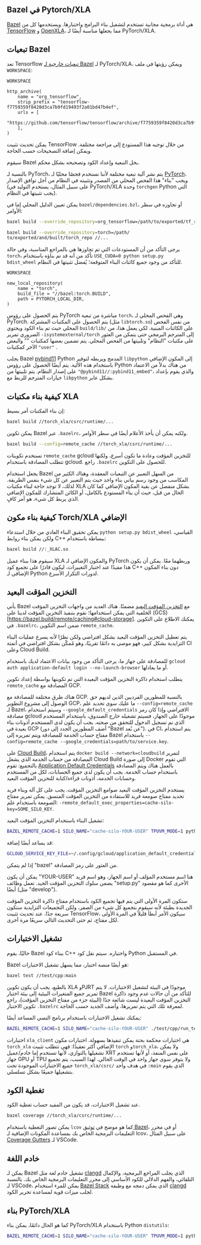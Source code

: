 ## Bazel في Pytorch/XLA

[Bazel](https://bazel.build/) هي أداة برمجية مجانية تستخدم لتشغيل بناء البرامج واختبارها. ويستخدمها كل من [TensorFlow](https://www.tensorflow.org/http) و [OpenXLA](https://github.com/openxla/xla)، مما يجعلها مناسبة أيضًا لـ PyTorch/XLA.

## تبعيات Bazel

تعد Tensorflow [تبعيات خارجية لـ Bazel](https://bazel.build/external/overview) لـ PyTorch/XLA، ويمكن رؤيتها في ملف `WORKSPACE`:

`WORKSPACE`

```bzl
http_archive(
    name = "org_tensorflow",
    strip_prefix = "tensorflow-f7759359f8420d3ca7b9fd19493f2a01bd47b4ef",
    urls = [
        "https://github.com/tensorflow/tensorflow/archive/f7759359f8420d3ca7b9fd19493f2a01bd47b4ef.tar.gz",
    ],
)
```

يمكن تحديث تثبيت TensorFlow من خلال توجيه هذا المستودع إلى مراجعة مختلفة. ويمكن إضافة التصحيحات حسب الحاجة.

سيقوم Bazel بحل التبعية وإعداد الكود وتصحيحه بشكل محكم.

بالنسبة لـ PyTorch، يتم نشر آلية تبعية مختلفة لأننا نستخدم فحصًا محليًا لـ [PyTorch](https://github.com/pytorch/pytorch)، ويجب "بناء" هذا الفحص المحلي من المصدر وتثبيته في النظام من أجل توافق الإصدار (على سبيل المثال، يستخدم التوليد في PyTorch/XLA وحدة `torchgen` Python التي يجب تثبيتها في النظام).

يمكن تعيين الدليل المحلي إما في `bazel/dependencies.bzl`، أو تجاوزه في سطر الأوامر:

```bash
bazel build --override_repository=org_tensorflow=/path/to/exported/tf_repo //...
```

```bash
bazel build --override_repository=torch=/path/
to/exported/and/built/torch_repo //...
```

يرجى التأكد من أن المستودعات التي تم تجاوزها هي بالمراجع المناسبة، وفي حالة `torch`، تأكد من أنه قد تم بناؤه باستخدام `USE_CUDA=0 python setup.py bdist_wheel` للتأكد من وجود جميع كائنات البناء المتوقعة؛ يُفضل تثبيتها في النظام.

`WORKSPACE`

```bzl
new_local_repository(
    name = "torch",
    build_file = "//bazel:torch.BUILD",
    path = PYTORCH_LOCAL_DIR,
)
```

يتم الحصول على رؤوس PyTorch مباشرة من تبعية `torch`، وهي الفحص المحلي لـ PyTorch. يتم الحصول على المكتبات المشتركة (مثل `libtorch.so`) من نفس الفحص المحلي حيث تم بناء الكود ويحتوي `build/lib/` على الكائنات المبنية. لكي يعمل هذا، من الضروري تمرير `-isystemexternal/torch` إلى المترجم البرمجي حتى يتمكن من العثور على مكتبات "النظام" وتلبيتها من الفحص المحلي. يتم تضمين بعضها كمكتبات "<system>" والبعض الآخر كمكتبات `"user"` .

يجلب Bazel [pybind11](https://github.com/pybind/pybind11) Python المدمج ويربطه لتوفير `libpython` إلى المكون الإضافي باستخدام هذه الآلية. يتم أيضًا الحصول على رؤوس Python من هناك بدلاً من الاعتماد على إصدار النظام. يتم تلبيتها من `"@pybind11//:pybind11_embed"`، والذي يقوم بإعداد خيارات المترجم للربط مع `libpython` بشكل عابر.

## كيفية بناء مكتبات XLA

إن بناء المكتبات أمر بسيط:

```bash
bazel build //torch_xla/csrc/runtime/...
```

يمكن تكوين Bazel عبر `.bazelrc`، ولكنه يمكن أن يأخذ الأعلام أيضًا في سطر الأوامر.

```bash
bazel build --config=remote_cache //torch_xla/csrc/runtime/...
```

تستخدم تكوينات `remote_cache` gcloud للتخزين المؤقت وعادة ما تكون أسرع، ولكنها تتطلب المصادقة باستخدام gcloud. راجع `.bazelrc` للحصول على التكوين.

يجعل استخدام Bazel من السهل التعبير عن التبعيات المعقدة، وهناك الكثير من المكاسب من وجود رسم بياني بناء واحد حيث يتم التعبير عن كل شيء بنفس الطريقة. لذلك، لا توجد حاجة لبناء مكتبات XLA بشكل منفصل عن بقية المكون الإضافي كما كان الحال من قبل، حيث أن بناء المستودع بالكامل، أو الكائن المتشارك للمكون الإضافي الذي يربط كل شيء، هو أمر كافٍ.

## كيفية بناء مكون Torch/XLA الإضافي

يمكن تحقيق البناء العادي من خلال استدعاء `python setup.py bdist_wheel` القياسي، ولكن يمكن بناء روابط C++ ببساطة باستخدام:

```bash
bazel build //:_XLAC.so
```

سيقوم هذا ببناء عميل XLA والمكون الإضافي لـ PyTorch وربطهما معًا. يمكن أن يكون هذا مفيدًا عند اختبار التغييرات، ليكون قادرًا على تجميع كود C++ دون بناء المكون الإضافي لـ Python لدورات التكرار الأسرع.

## التخزين المؤقت البعيد

يأتي Bazel مع [التخزين المؤقت البعيد](https://bazel.build/remote/caching) مضمنًا. هناك العديد من واجهات التخزين المؤقت الخلفية التي يمكن استخدامها؛ نقوم بتنفيذ التخزين المؤقت لدينا على (GCS) [https://bazel.build/remote/caching#cloud-storage]. يمكنك الاطلاع على التكوين في `.bazelrc`، ضمن اسم التكوين `remote_cache`.

يتم تعطيل التخزين المؤقت البعيد بشكل افتراضي ولكن نظرًا لأنه يسرع عمليات البناء التزايدية بشكل كبير، فهو موصى به دائمًا تقريبًا، وهو مُمكّن بشكل افتراضي في أتمتة CI وعلى Cloud Build.

للمصادقة على جهاز ما، يرجى التأكد من وجود بيانات الاعتماد لديك باستخدام `gcloud auth application-default login --no-launch-browser` أو ما يعادلها.

يتطلب استخدام ذاكرة التخزين المؤقت البعيدة التي تم تكوينها بواسطة إعداد تكوين `remote_cache` المصادقة مع GCP.

هناك طرق مختلفة للمصادقة مع GCP. بالنسبة للمطورين الفرديين الذين لديهم حق الوصول إلى مشروع التطوير GCP، ما عليك سوى تحديد علم `--config=remote_cache` لـ Bazel، وسيتم استخدام `--google_default_credentials` الافتراضي وإذا كان رمز مصادقة gcloud موجودًا على الجهاز، فسيتم تشغيله خارج الصندوق، باستخدام المستخدم الذي تم تسجيل الدخول للتحقق من صحته. يجب أن يكون لدى المستخدم أذونات بناء بعيدة في GCP (أضف المطورين الجدد إلى دور "Bazel عن بُعد"). في CI، يتم استخدام مفتاح حساب الخدمة للمصادقة ويتم تمريره إلى Bazel باستخدام `--config=remote_cache --google_credentials=path/to/service.key`.

على [Cloud Build](https://cloud.google.com/build)، يتم استخدام `docker build --network=cloudbuild` لتمرير المصادقة من حساب الخدمة الذي يشغل Cloud Build إلى صورة Docker التي تقوم بالتجميع: تقوم [Application Default Credentials](https://cloud.google.com/docs/authentication/provide-credentials-adc) بالعمل هناك ويتم المصادقة باستخدام حساب الخدمة. يجب أن يكون لدى جميع الحسابات، لكل من المستخدم وحسابات الخدمة، أذونات قراءة/كتابة للتخزين المؤقت البعيد.

يستخدم التخزين المؤقت البعيد صوامع التخزين المؤقت. يجب على كل آلة وبناء فريد تحديد مفتاح صومعة فريد للاستفادة من التخزين المؤقت المتسق. يمكن تمرير مفتاح الصومعة باستخدام علم: `-remote_default_exec_properties=cache-silo-key=SOME_SILO_KEY`.

تشغيل البناء باستخدام التخزين المؤقت البعيد:

```bash
BAZEL_REMOTE_CACHE=1 SILO_NAME="cache-silo-YOUR-USER" TPUVM_MODE=1 python setup.py bdist_wheel
```

قد يساعد أيضًا إضافة:

```bash
GCLOUD_SERVICE_KEY_FILE=~/.config/gcloud/application_default_credentials.json
```

إذا لم يتمكن "bazel" من العثور على رمز المصادقة.

يمكن أن يكون "YOUR-USER" هنا اسم مستخدم المؤلف أو اسم الجهاز، وهو اسم فريد يضمن سلوك التخزين المؤقت الجيد. تعمل وظائف "setup.py" الأخرى كما هو مقصود أيضًا (مثل "develop").

ستكون المرة الأولى التي يتم فيها تجميع الكود باستخدام مفتاح ذاكرة التخزين المؤقت الجديدة بطيئة لأنه سيقوم بتجميع كل شيء من الصفر، ولكن التجميعات التزايدية ستكون سريعة جدًا. عند تحديث تثبيت TensorFlow، سيكون الأمر أبطأ قليلاً في المرة الأولى لكل مفتاح، ثم حتى التحديث التالي سريعًا مرة أخرى.

## تشغيل الاختبارات

حاليًا، يقوم Bazel ببناء كود C++ واختباره. سيتم نقل كود Python في المستقبل.

Bazel هو أيضًا منصة اختبار، مما يسهل تشغيل الاختبارات:

```bash
bazel test //test/cpp:main
```

بالطبع، يجب أن يكون تكوين XLA وPJRT موجودًا في البيئة لتشغيل الاختبارات. لا يتم تمرير جميع المتغيرات البيئية إلى بيئة اختبار Bazel للتأكد من أن حالات عدم وجود ذاكرة التخزين المؤقت البعيدة ليست شائعة جدًا (البيئة جزء من مفتاح التخزين المؤقت)، راجع تكوين الاختبار `.bazelrc` لمعرفة تلك التي يتم تمريرها، وأضف الجديد حسب الحاجة.

يمكنك تشغيل الاختبارات باستخدام برنامج النصي المساعد أيضًا:

```bash
BAZEL_REMOTE_CACHE=1 SILO_NAME="cache-silo-YOUR-USER" ./test/cpp/run_tests.sh -R
```

اختبارات `xla_client` هي اختبارات محكمة بحتة يمكن تنفيذها بسهولة. اختبارات مكون `torch_xla` الإضافي أكثر تعقيدًا: فهي تتطلب تثبيت `torch` و`torch_xla`، ولا يمكن تشغيلها بالتوازي، لأنها تستخدم إما خادم/عميل XRT على نفس المنفذ، أو لأنها تستخدم جهاز GPU أو TPU ولا يتوفر سوى جهاز واحد في الوقت الحالي. لهذا السبب، يتم تجميع جميع الاختبارات الموجودة تحت `torch_xla/csrc/` في هدف واحد `:main` الذي يقوم بتشغيلها جميعًا بشكل تسلسلي.

## تغطية الكود

عند تشغيل الاختبارات، قد يكون من المفيد حساب تغطية الكود.

```bash
bazel coverage //torch_xla/csrc/runtime/...
```

يمكن تصور التغطية باستخدام `lcov` كما هو موضح في [توثيق Bazel](https://bazel.build/configure/coverage)، أو في محرر التعليمات البرمجية الخاص بك بمساعدة المكونات الإضافية لـ lcov، على سبيل المثال [Coverage Gutters](https://marketplace.visualstudio.com/items?itemName=ryanluker.vscode-coverage-gutters) لـ VSCode.

## خادم اللغة

يمكن لـ Bazel تشغيل خادم لغة مثل [clangd](https://clangd.llvm.org/) الذي يجلب المراجع البرمجية، والإكمال التلقائي، والفهم الدلالي للكود الأساسي إلى محرر التعليمات البرمجية الخاص بك. بالنسبة لـ VSCode، يمكن للمرء استخدام [Bazel Stack](https://github.com/stackb/bazel-stack-vscode-cc) الذي يمكن دمجه مع وظيفة [clangd](https://marketplace.visualstudio.com/items?itemName=llvm-vs-code-extensions.vscode-clangd) لجلب ميزات قوية لمساعدة تحرير الكود.

## بناء PyTorch/XLA

كما هو الحال دائمًا، يمكن بناء PyTorch/XLA باستخدام Python `distutils`:

```bash
BAZEL_REMOTE_CACHE=1 SILO_NAME="cache-silo-YOUR-USER" TPUVM_MODE=1 python setup.py bdist_wheel
```